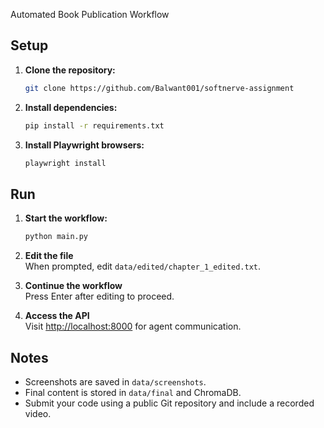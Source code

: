 Automated Book Publication Workflow
## Setup

1. **Clone the repository:**  
    ```bash
    git clone https://github.com/Balwant001/softnerve-assignment
    ```

2. **Install dependencies:**  
    ```bash
    pip install -r requirements.txt
    ```

3. **Install Playwright browsers:**  
    ```bash
    playwright install
    ```

## Run

1. **Start the workflow:**  
    ```bash
    python main.py
    ```

2. **Edit the file**  
    When prompted, edit `data/edited/chapter_1_edited.txt`.

3. **Continue the workflow**  
    Press Enter after editing to proceed.

4. **Access the API**  
    Visit [http://localhost:8000](http://localhost:8000) for agent communication.

## Notes

- Screenshots are saved in `data/screenshots`.
- Final content is stored in `data/final` and ChromaDB.
- Submit your code using a public Git repository and include a recorded video.

